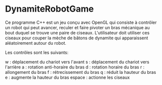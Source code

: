 DynamiteRobotGame
=================

Ce programme C++ est un jeu conçu avec OpenGL qui consiste à contrôler un robot qui peut avancer, reculer et faire pivoter un bras mécanique au bout duquel se trouve une paire de ciseaux. L'utilisateur doit utiliser ces ciseaux pour couper la mèche de bâtons de dynamite qui apparaissent aléatoirement autour du robot.

Les contrôles sont les suivants:

w : déplacement du chariot vers l'avant
s : déplacement du chariot vers l'arrière
a : rotation anti-horaire du bras
d : rotation horaire du bras
r : allongement du bras
f : rétrecissement du bras
q : réduit la hauteur du bras
e : augmente la hauteur du bras
espace : actionne les ciseaux

